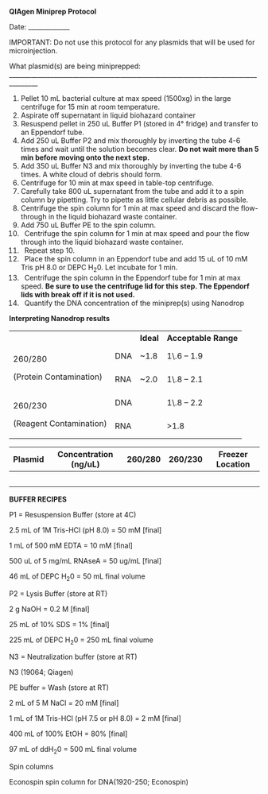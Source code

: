 ﻿**QIAgen Miniprep Protocol**

Date: \_\_\_\_\_\_\_\_\_\_\_\_\_

IMPORTANT: Do not use this protocol for any plasmids that will be used for microinjection.

What plasmid(s) are being miniprepped: \_\_\_\_\_\_\_\_\_\_\_\_\_\_\_\_\_\_\_\_\_\_\_\_\_\_\_\_\_\_\_\_\_\_\_\_\_\_\_\_\_\_\_\_\_\_\_\_\_\_\_\_\_\_\_\_\_\_\_\_\_\_\_\_\_\_\_\_\_\_\_\_\_\_\_\_\_\_\_\_\_\_\_\_\_\_\_

1. Pellet 10 mL bacterial culture at max speed (1500xg) in the large centrifuge for 15 min at room temperature.
1. Aspirate off supernatant in liquid biohazard container
1. Resuspend pellet in 250 uL Buffer P1 (stored in 4° fridge) and transfer to an Eppendorf tube.
1. Add 250 uL Buffer P2 and mix thoroughly by inverting the tube 4-6 times and wait until the solution becomes clear. **Do not wait more than 5 min before moving onto the next step.**
1. Add 350 uL Buffer N3 and mix thoroughly by inverting the tube 4-6 times. A white cloud of debris should form.
1. Centrifuge for 10 min at max speed in table-top centrifuge.
1. Carefully take 800 uL supernatant from the tube and add it to a spin column by pipetting. Try to pipette as little cellular debris as possible.
1. Centrifuge the spin column for 1 min at max speed and discard the flow-through in the liquid biohazard waste container.
1. Add 750 uL Buffer PE to the spin column.
1. ` `Centrifuge the spin column for 1 min at max speed and pour the flow through into the liquid biohazard waste container.
1. ` `Repeat step 10.
1. ` `Place the spin column in an Eppendorf tube and add 15 uL of 10 mM Tris pH 8.0 or DEPC H<sub>2</sub>0. Let incubate for 1 min. 
1. ` `Centrifuge the spin column in the Eppendorf tube for 1 min at max speed. **Be sure to use the centrifuge lid for this step. The Eppendorf lids with break off if it is not used.**
1. ` `Quantify the DNA concentration of the miniprep(s) using Nanodrop






**Interpreting Nanodrop results**

<table><tr><th colspan="1"></th><th colspan="1"></th><th colspan="1">Ideal</th><th colspan="1">Acceptable Range</th></tr>
<tr><td colspan="1" rowspan="2"><p>260/280</p><p>(Protein Contamination)</p></td><td colspan="1">DNA</td><td colspan="1">~1.8</td><td colspan="1">1\.6 – 1.9</td></tr>
<tr><td colspan="1">RNA</td><td colspan="1">~2.0</td><td colspan="1">1\.8 – 2.1</td></tr>
<tr><td colspan="1" rowspan="2"><p>260/230</p><p>(Reagent Contamination)</p></td><td colspan="1">DNA</td><td colspan="1"></td><td colspan="1">1\.8 – 2.2</td></tr>
<tr><td colspan="1">RNA</td><td colspan="1"></td><td colspan="1">>1.8</td></tr>
</table>



|Plasmid|Concentration (ng/uL)|260/280|260/230|Freezer Location|
| :-: | :-: | :-: | :-: | :-: |
||||||
||||||
||||||
||||||
||||||




















**BUFFER RECIPES**

P1 = Resuspension Buffer (store at 4C)

2\.5 mL of 1M Tris-HCl (pH 8.0) = 50 mM [final]

1 mL of 500 mM EDTA = 10 mM [final]

500 uL of 5 mg/mL RNAseA = 50 ug/mL [final]

46 mL of DEPC H<sub>2</sub>0 = 50 mL final volume

P2 = Lysis Buffer (store at RT)

2 g NaOH = 0.2 M [final]

25 mL of 10% SDS = 1% [final]

225 mL of DEPC H<sub>2</sub>0 = 250 mL final volume

N3 = Neutralization buffer (store at RT)

N3 (19064; Qiagen)

PE buffer = Wash (store at RT)

2 mL of 5 M NaCl = 20 mM [final] 

1 mL of 1M Tris-HCl (pH 7.5 or pH 8.0) = 2 mM [final]

400 mL of 100% EtOH = 80% [final]

97 mL of ddH<sub>2</sub>0 = 500 mL final volume 

Spin columns 

Econospin spin column for DNA(1920-250; Econospin)
